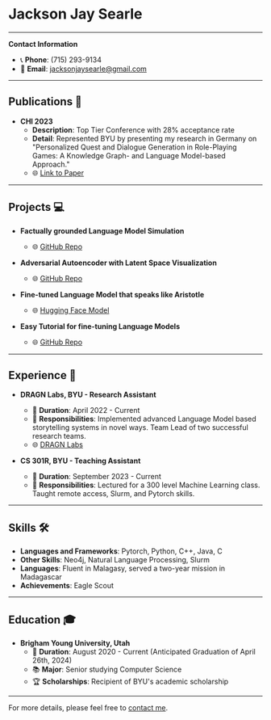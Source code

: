 # Jackson Jay Searle

---

**Contact Information**

- 📞 **Phone**: (715) 293-9134
- 📧 **Email**: [jacksonjaysearle@gmail.com](mailto:jacksonjaysearle@gmail.com)

---

## Publications 📄

- **CHI 2023**
  - **Description**: Top Tier Conference with 28% acceptance rate
  - **Detail**: Represented BYU by presenting my research in Germany on "Personalized Quest and Dialogue Generation in Role-Playing Games: A Knowledge Graph- and Language Model-based Approach."
  - 🌐 [Link to Paper](https://programs.sigchi.org/chi/2023/authors/92500)

---

## Projects 💻

- **Factually grounded Language Model Simulation**
  - 🌐 [GitHub Repo](https://github.com/JacksonSearle/DRAGNTown-Server)
  
- **Adversarial Autoencoder with Latent Space Visualization**
  - 🌐 [GitHub Repo](https://github.com/JacksonSearle/Adversarial-Auto-Encoder-with-MNIST)
  
- **Fine-tuned Language Model that speaks like Aristotle**
  - 🌐 [Hugging Face Model](https://huggingface.co/Dizzykong/Aristotle-8-29?text=The+aim+of+art+is+to+represent+not+the+outward+appearance+of+things%2C+but)
  
- **Easy Tutorial for fine-tuning Language Models**
  - 🌐 [GitHub Repo](https://github.com/JacksonSearle/Automatic-GPT-2-Fine-tuning-and-Generation)

---

## Experience 🏢

- **DRAGN Labs, BYU - Research Assistant**
  - 📅 **Duration**: April 2022 - Current
  - 📝 **Responsibilities**: Implemented advanced Language Model based storytelling systems in novel ways. Team Lead of two successful research teams.
  - 🌐 [DRAGN Labs](https://dragn.ai)

- **CS 301R, BYU - Teaching Assistant**
  - 📅 **Duration**: September 2023 - Current
  - 📝 **Responsibilities**: Lectured for a 300 level Machine Learning class. Taught remote access, Slurm, and Pytorch skills.

---

## Skills 🛠️

- **Languages and Frameworks**: Pytorch, Python, C++, Java, C
- **Other Skills**: Neo4j, Natural Language Processing, Slurm
- **Languages**: Fluent in Malagasy, served a two-year mission in Madagascar
- **Achievements**: Eagle Scout

---

## Education 🎓

- **Brigham Young University, Utah**
  - 📅 **Duration**: August 2020 - Current (Anticipated Graduation of April 26th, 2024)
  - 📚 **Major**: Senior studying Computer Science
  - 🏆 **Scholarships**: Recipient of BYU's academic scholarship

---

For more details, please feel free to [contact me](mailto:jacksonjaysearle@gmail.com).
